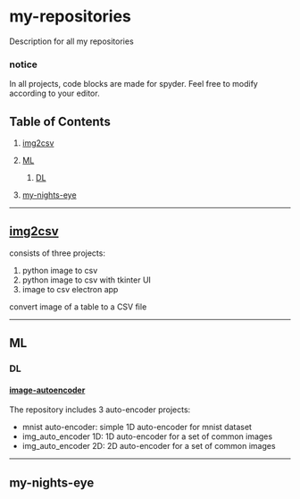 # my-repositories
Description for all my repositories
### notice
In all projects, code blocks are made for spyder. Feel free to modify according to your editor.
## Table of Contents
1. [img2csv](#img2csv)
2. [ML](#ML)
    
    1. [DL](#DL)
4. [my-nights-eye](#my-nights-eye)
***
## [img2csv](https://github.com/FarzamD/img2csv)
consists of three projects:
1. python image to csv
2. python image to csv with tkinter UI
3. image to csv electron app

convert image of a table to a CSV file 
***
## ML
### DL
#### [image-autoencoder](https://github.com/FarzamD/image-autoencoder)
The repository includes 3 auto-encoder projects:
+ mnist auto-encoder: simple 1D auto-encoder for mnist dataset
+ img_auto_encoder 1D: 1D auto-encoder for a set of common images
+ img_auto_encoder 2D: 2D auto-encoder for a set of common images
***
## my-nights-eye
